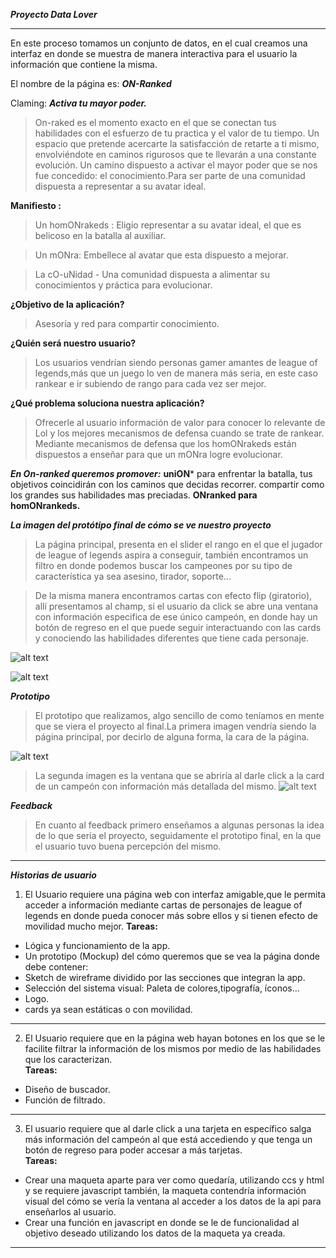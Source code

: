 ***Proyecto Data Lover***
___
 En este proceso tomamos un conjunto de datos, en el cual creamos una interfaz en donde se muestra de manera interactiva para el usuario la información que contiene la misma.
 
El nombre de la página es:
***ON-Ranked***

Claming:
***Activa tu mayor poder.***
>On-raked es el momento exacto en el que se conectan tus habilidades con el esfuerzo de tu
practica y el valor de tu tiempo. Un espacio que pretende acercarte la satisfacción de retarte a ti mismo, envolviéndote en caminos rigurosos que te llevarán a una constante evolución. Un camino dispuesto a activar el mayor poder que se nos fue concedido: el conocimiento.Para ser parte de una comunidad dispuesta a representar a su avatar ideal.

**Manifiesto :**
>Un homONrakeds : Eligio representar a su avatar ideal, el que es belicoso en la batalla al auxiliar.

>Un mONra: Embellece al avatar que esta dispuesto a mejorar.

>La cO-uNidad - Una comunidad dispuesta a alimentar su conocimientos y práctica para evolucionar.

**¿Objetivo de la aplicación?**
>Asesoría y red para compartir conocimiento.

**¿Quién será nuestro usuario?**
>Los usuarios vendrían siendo personas gamer amantes de league of legends,más que un juego lo ven de manera más seria, en este caso rankear e ir subiendo de rango para cada vez ser mejor.

**¿Qué problema soluciona nuestra aplicación?**
>Ofrecerle al usuario información de valor para conocer lo relevante de Lol y los mejores
mecanismos de defensa cuando se trate de rankear. Mediante mecanismos de defensa que los
homONrakeds están dispuestos a enseñar para que un mONra logre evolucionar.

***En On-ranked queremos promover:***
**uniON*** para enfrentar la batalla,
tus objetivos coincidirán con los caminos que decidas recorrer.
compartir como los grandes sus habilidades mas preciadas.
**ONranked para homONrankeds.**

***La imagen del protótipo final de cómo se ve nuestro proyecto***
>La página principal, presenta en el slider el rango en el que el jugador de league of legends aspira a conseguir, también encontramos un filtro en donde podemos buscar los campeones por su tipo de característica ya sea asesino, tirador, soporte... 

>De la misma manera encontramos cartas con efecto flip (giratorio), allí presentamos al champ, si el usuario da click se abre una ventana con información especifica de ese único campeón, en donde hay un botón de regreso en el que puede seguir interactuando con las cards y conociendo las habilidades diferentes que tiene cada personaje.

![alt text](https://raw.githubusercontent.com/DianyelaMaldonado/CDMX009-Data-Lovers/master/Readme/On-Raked01.png)

![alt text](https://raw.githubusercontent.com/DianyelaMaldonado/CDMX009-Data-Lovers/master/Readme/On-Raked02.png)



***Prototipo***

 >El prototipo que realizamos, algo sencillo de como teníamos en mente que se viera el proyecto al final.La primera imagen vendría siendo la página principal, por decirlo de alguna forma, la cara de la página.

![alt text](https://raw.githubusercontent.com/DianyelaMaldonado/CDMX009-Data-Lovers/master/Readme/prototipoEnBaja-1.jpg)
>La segunda imagen es la ventana que se abriría al darle click a la card de un campeón con información más detallada del mismo.
![alt text](https://raw.githubusercontent.com/DianyelaMaldonado/CDMX009-Data-Lovers/feature/Cambios-readme/Readme/prototipoEnBaja-2.jpg)


  ***Feedback***
 > En cuanto al feedback primero enseñamos a algunas personas la idea de lo que sería el proyecto, seguidamente el prototipo final, en la que el usuario tuvo buena percepción del mismo.
  ___
 
 ***Historias de usuario***
 
1. El Usuario requiere una página web con interfaz amigable,que le permita acceder a información mediante cartas de personajes de league of legends en donde pueda conocer más sobre ellos y si tienen efecto de movilidad mucho mejor.
  **Tareas:**
- Lógica y funcionamiento de la app.
 - Un prototipo (Mockup) del cómo queremos que se vea la página donde debe contener:
 - Sketch de wireframe dividido por las secciones que integran la app.
- Selección del sistema visual: Paleta de colores,tipografía, íconos...
- Logo.
- cards ya sean estáticas o con movilidad.
___
 2.  El Usuario requiere que en la página web hayan botones en los que se le facilite filtrar la información de los mismos por medio de las habilidades que los caracterizan. <br>
 **Tareas:**
- Diseño de buscador.
- Función de filtrado.
___
3. El usuario requiere que al darle click a una tarjeta en específico salga más información del campeón al que está accediendo y que tenga un botón de regreso para poder accesar a más tarjetas. <br>
**Tareas:**
- Crear una maqueta aparte para ver como quedaría, utilizando ccs y html y se requiere javascript también, la maqueta contendría información visual del cómo se vería la ventana al acceder a los datos de la api para enseñarlos al usuario.
- Crear una función en javascript en donde se le de funcionalidad al objetivo deseado utilizando los datos de la maqueta ya creada.
___
 
 